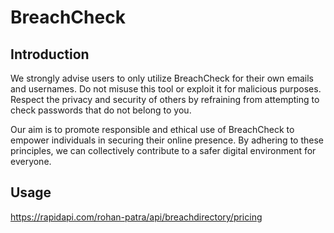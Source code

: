 # BreachCheck

## Introduction

We strongly advise users to only utilize BreachCheck for their own emails and usernames. Do not misuse this tool or exploit it for malicious purposes. Respect the privacy and security of others by refraining from attempting to check passwords that do not belong to you.

Our aim is to promote responsible and ethical use of BreachCheck to empower individuals in securing their online presence. By adhering to these principles, we can collectively contribute to a safer digital environment for everyone.

## Usage


https://rapidapi.com/rohan-patra/api/breachdirectory/pricing